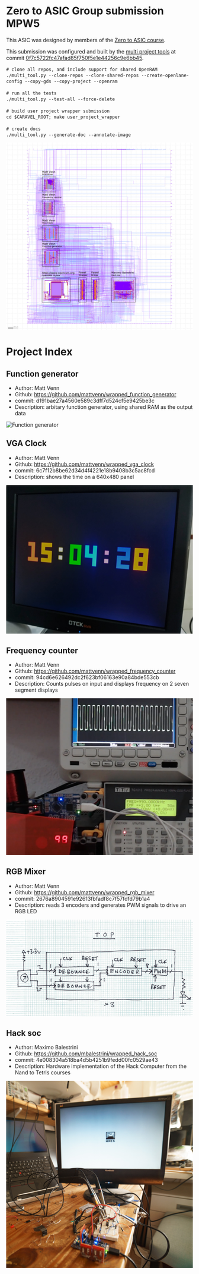 
# Zero to ASIC Group submission MPW5

This ASIC was designed by members of the [Zero to ASIC course](https://zerotoasiccourse.com).

This submission was configured and built by the [multi project tools](https://github.com/mattvenn/multi_project_tools) at commit [0f7c5722fc47afad85f750f5e1e44256c9e6bb45](https://github.com/mattvenn/multi_project_tools/commit/0f7c5722fc47afad85f750f5e1e44256c9e6bb45).

    # clone all repos, and include support for shared OpenRAM
    ./multi_tool.py --clone-repos --clone-shared-repos --create-openlane-config --copy-gds --copy-project --openram

    # run all the tests
    ./multi_tool.py --test-all --force-delete

    # build user project wrapper submission
    cd $CARAVEL_ROOT; make user_project_wrapper

    # create docs
    ./multi_tool.py --generate-doc --annotate-image

![multi macro](pics/multi_macro_annotated.png)

# Project Index

## Function generator

* Author: Matt Venn
* Github: https://github.com/mattvenn/wrapped_function_generator
* commit: d191bae27a4560e589c3dff7d524cf5e9425be3c
* Description: arbitary function generator, using shared RAM as the output data

![Function generator](pics/function_generator.png)

## VGA Clock

* Author: Matt Venn
* Github: https://github.com/mattvenn/wrapped_vga_clock
* commit: 6c7f12b8be62d34d4f4221e18b9408b3c5ac8fcd
* Description: shows the time on a 640x480 panel

![VGA Clock](pics/vga_clock.jpg)

## Frequency counter

* Author: Matt Venn
* Github: https://github.com/mattvenn/wrapped_frequency_counter
* commit: 94cd6e626492dc2f623bf06163e90a84bde553cb
* Description: Counts pulses on input and displays frequency on 2  seven segment displays

![Frequency counter](pics/frequency_counter.png)

## RGB Mixer

* Author: Matt Venn
* Github: https://github.com/mattvenn/wrapped_rgb_mixer
* commit: 2676a8904591e92613fbfadf8c7f57fdfd79b1a4
* Description: reads 3 encoders and generates PWM signals to drive an RGB LED

![RGB Mixer](pics/schematic.jpg)

## Hack soc

* Author: Maximo Balestrini
* Github: https://github.com/mbalestrini/wrapped_hack_soc
* commit: 4e008304a518ba4d5b4251b9fedd00fc0529ae43
* Description: Hardware implementation of the Hack Computer from the Nand to Tetris courses

![Hack soc](pics/project.jpg)

